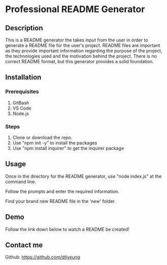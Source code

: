 # Professional README Generator

## Description
This is a README generator the takes input from the user in order to generate a README file for the user's project. README files are important as they provide important information regarding the purpose of the project, the technologies used and the motivation behind the project. There is no correct README format, but this generator provides a solid foundation.

## Installation

### Prerequisites
1. GitBash
2. VS Code
3. Node.js

### Steps
1. Clone or download the repo.
2. Use "npm init -y" to install the packages
3. Use "npm install inquirer" to get the inquirer package

## Usage
Once in the directory for the README generator, use "node index.js" at the command line.

Follow the prompts and enter the required information.

Find your brand new README file in the 'new' folder.

## Demo
Follow the link down below to watch a README be created!

## Contact me
Github: https://github.com/dtlyeung
